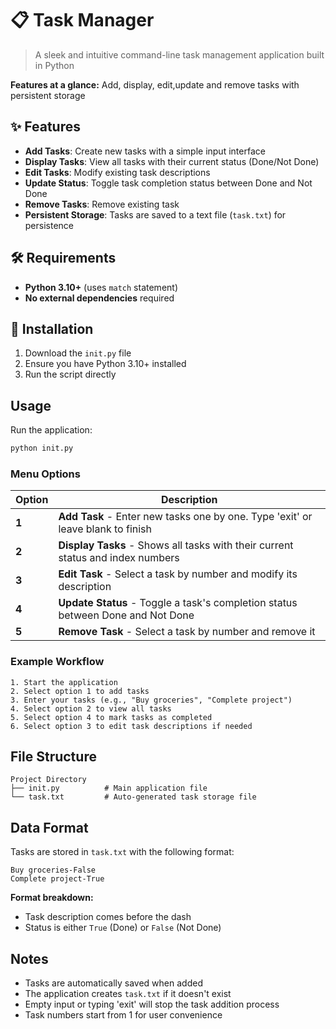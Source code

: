 # 📋 Task Manager

> A sleek and intuitive command-line task management application built in Python

**Features at a glance:** Add, display, edit,update and remove tasks with persistent storage

## ✨ Features

- **Add Tasks**: Create new tasks with a simple input interface
- **Display Tasks**: View all tasks with their current status (Done/Not Done)
- **Edit Tasks**: Modify existing task descriptions
- **Update Status**: Toggle task completion status between Done and Not Done
- **Remove Tasks**: Remove existing task
- **Persistent Storage**: Tasks are saved to a text file (`task.txt`) for persistence

## 🛠️ Requirements

- **Python 3.10+** (uses `match` statement)
- **No external dependencies** required

## 🚀 Installation

1. Download the `init.py` file
2. Ensure you have Python 3.10+ installed
3. Run the script directly

## Usage

Run the application:

```bash
python init.py
```

### Menu Options

| Option | Description |
|--------|-------------|
| **1** | **Add Task** - Enter new tasks one by one. Type 'exit' or leave blank to finish |
| **2** | **Display Tasks** - Shows all tasks with their current status and index numbers |
| **3** | **Edit Task** - Select a task by number and modify its description |
| **4** | **Update Status** - Toggle a task's completion status between Done and Not Done |
| **5** | **Remove Task** - Select a task by number and remove it |

### Example Workflow

```
1. Start the application
2. Select option 1 to add tasks
3. Enter your tasks (e.g., "Buy groceries", "Complete project")
4. Select option 2 to view all tasks
5. Select option 4 to mark tasks as completed
6. Select option 3 to edit task descriptions if needed
```

## File Structure

```
Project Directory
├── init.py          # Main application file
└── task.txt         # Auto-generated task storage file
```

## Data Format

Tasks are stored in `task.txt` with the following format:
```
Buy groceries-False
Complete project-True
```

**Format breakdown:**
- Task description comes before the dash
- Status is either `True` (Done) or `False` (Not Done)

## Notes

- Tasks are automatically saved when added
- The application creates `task.txt` if it doesn't exist
- Empty input or typing 'exit' will stop the task addition process
- Task numbers start from 1 for user convenience
